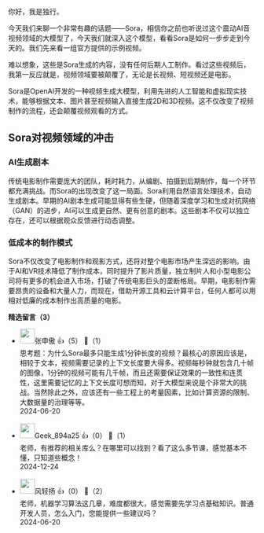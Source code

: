 你好，我是独行。

今天我们来聊一个非常有趣的话题——Sora，相信你之前也听说过这个震动AI音视频领域的大模型了，今天我们就深入这个模型，看看Sora是如何一步步走到今天的。我们先来看一组官方提供的示例视频。

难以想象，这些是Sora生成的内容，没有任何后期人工制作。看过这些视频后，我第一反应就是，视频领域要被颠覆了，无论是长视频、短视频还是电影。

Sora是OpenAI开发的一种视频生成大模型，利用先进的人工智能和虚拟现实技术，能够根据文本、图片甚至视频输入直接生成2D和3D视频。这不仅改变了视频制作的流程，还会颠覆视频观看的方式。

## Sora对视频领域的冲击

### AI生成剧本

传统电影制作需要庞大的团队，耗时耗力，从编剧、拍摄到后期制作，每一个环节都充满挑战。而Sora的出现改变了这一局面。Sora利用自然语言处理技术，自动生成剧本。早期的AI剧本生成可能显得有些生硬，但随着深度学习和生成对抗网络（GAN）的进步，AI可以生成更自然、更有创意的剧本。这些剧本不仅可以独立存在，还可以根据观众反馈进行动态调整。

### 低成本的制作模式

Sora不仅改变了电影制作和观影方式，还将对整个电影市场产生深远的影响。由于AI和VR技术降低了制作成本，同时提升了影片质量，独立制片人和小型电影公司将有更多的机会进入市场，打破了传统电影巨头的垄断格局。早期，电影制作需要昂贵的设备和大量人力，而现在，借助开源工具和云计算平台，任何人都可以用相对低廉的成本制作出高质量的电影。
<div><strong>精选留言（3）</strong></div><ul>
<li><img src="https://static001.geekbang.org/account/avatar/00/12/0a/a4/828a431f.jpg" width="30px"><span>张申傲</span> 👍（5） 💬（1）<div>思考题：为什么Sora最多只能生成1分钟长度的视频？最核心的原因应该是，相较于文本，视频需要记录的上下文长度要大得多。视频每秒钟就包含几十帧的图像，1分钟的视频可能有几千帧，而且还需要保证效果的一致性和连贯性，这里需要记忆的上下文长度可想而知，对于大模型来说是个非常大的挑战。当然除此之外，应该还有一些工程上的考量因素，比如计算资源的限制、大数据量的治理等等。</div>2024-06-20</li><br/><li><img src="https://thirdwx.qlogo.cn/mmopen/vi_32/Q0j4TwGTfTI4Mg4CHKw6u2ajicz0LAMIrTp4gSlS9I80hISE5OmlbNc1zcY0mxfvwDwPmnDaeIDlicb3mkiaIcZYw/132" width="30px"><span>Geek_894a25</span> 👍（0） 💬（1）<div>老师，有推荐的相关库么？在哪里可以找到？看了这么多节课，感觉基本不懂，只知道些概念！</div>2024-12-24</li><br/><li><img src="https://static001.geekbang.org/account/avatar/00/17/8b/4b/15ab499a.jpg" width="30px"><span>风轻扬</span> 👍（0） 💬（2）<div>老师，机器学习算法这几章，难度都很大，感觉需要先学习点基础知识。普通开发人员，怎么入门，您能提供一些建议吗？</div>2024-06-20</li><br/>
</ul>